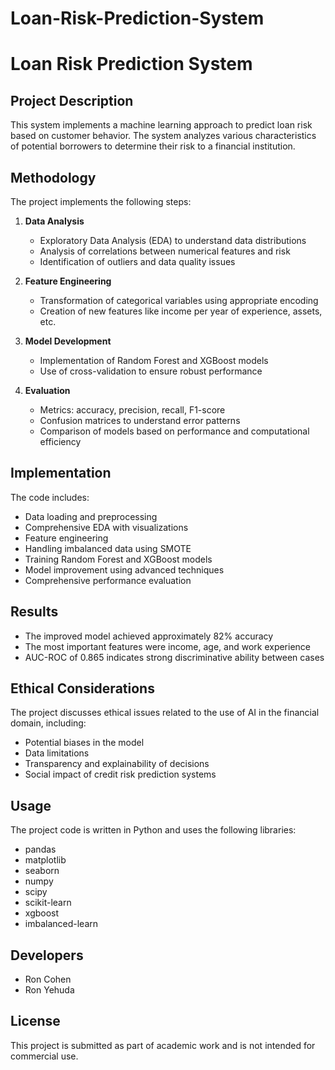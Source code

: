 # Loan-Risk-Prediction-System
# Loan Risk Prediction System

## Project Description

This system implements a machine learning approach to predict loan risk based on customer behavior. The system analyzes various characteristics of potential borrowers to determine their risk to a financial institution.

## Methodology

The project implements the following steps:

1. **Data Analysis**
   - Exploratory Data Analysis (EDA) to understand data distributions
   - Analysis of correlations between numerical features and risk
   - Identification of outliers and data quality issues

2. **Feature Engineering**
   - Transformation of categorical variables using appropriate encoding
   - Creation of new features like income per year of experience, assets, etc.

3. **Model Development**
   - Implementation of Random Forest and XGBoost models
   - Use of cross-validation to ensure robust performance

4. **Evaluation**
   - Metrics: accuracy, precision, recall, F1-score
   - Confusion matrices to understand error patterns
   - Comparison of models based on performance and computational efficiency

## Implementation

The code includes:
- Data loading and preprocessing
- Comprehensive EDA with visualizations
- Feature engineering
- Handling imbalanced data using SMOTE
- Training Random Forest and XGBoost models
- Model improvement using advanced techniques
- Comprehensive performance evaluation

## Results

- The improved model achieved approximately 82% accuracy
- The most important features were income, age, and work experience
- AUC-ROC of 0.865 indicates strong discriminative ability between cases

## Ethical Considerations

The project discusses ethical issues related to the use of AI in the financial domain, including:
- Potential biases in the model
- Data limitations
- Transparency and explainability of decisions
- Social impact of credit risk prediction systems

## Usage

The project code is written in Python and uses the following libraries:
- pandas
- matplotlib
- seaborn
- numpy
- scipy
- scikit-learn
- xgboost
- imbalanced-learn

## Developers

- Ron Cohen
- Ron Yehuda

## License

This project is submitted as part of academic work and is not intended for commercial use.
